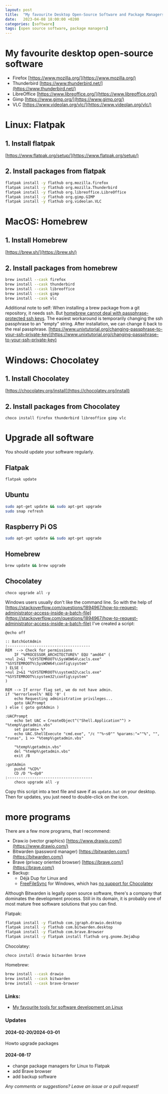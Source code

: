 ```yaml
---
layout: post
title:  "My favourite Desktop Open-Source Software and Package Managers"
date:   2023-04-08 18:00:00 +0200
categories: [software]
tags: [open source software, package managers]
---
```


# My favourite desktop open-source software

* Firefox      [https://www.mozilla.org/](https://www.mozilla.org/)
* Thunderbird  [https://www.thunderbird.net/](https://www.thunderbird.net/)
* LibreOffice  [https://www.libreoffice.org/](https://www.libreoffice.org/)
* Gimp         [https://www.gimp.org/](https://www.gimp.org/)
* VLC          [https://www.videolan.org/vlc/](https://www.videolan.org/vlc/)

# Linux: Flatpak

## 1. Install flatpak

[https://www.flatpak.org/setup/](https://www.flatpak.org/setup/)

## 2. Install packages from flatpak
```bash
flatpak install -y flathub org.mozilla.firefox
flatpak install -y flathub org.mozilla.Thunderbird
flatpak install -y flathub org.libreoffice.LibreOffice
flatpak install -y flathub org.gimp.GIMP
flatpak install -y flathub org.videolan.VLC
```

# MacOS: Homebrew

## 1. Install Homebrew
[https://brew.sh/](https://brew.sh/)

## 2. Install packages from homebrew
```bash
brew install --cask firefox
brew install --cask thunderbird
brew install --cask libreoffice
brew install --cask gimp
brew install --cask vlc
```

Additional note to self:
When installing a brew package from a git repository, it needs ssh.
But [homebrew cannot deal with passphrase-protected ssh keys](https://github.com/Homebrew/brew/issues/6583).
The easiest workaround is temporarily changing the ssh passphrase to an "empty" string.
After installation, we can change it back to the real passphrase.
[https://www.unixtutorial.org/changing-passphrase-to-your-ssh-private-key](https://www.unixtutorial.org/changing-passphrase-to-your-ssh-private-key)

# Windows: Chocolatey

## 1. Install Chocolatey
[https://chocolatey.org/install](https://chocolatey.org/install)

## 2. Install packages from Chocolatey
```
choco install firefox thunderbird libreoffice gimp vlc
```

# Upgrade all software

You should update your software regularly.

## Flatpak

```bash
flatpak update
```

## Ubuntu

```bash
sudo apt-get update && sudo apt-get upgrade
sudo snap refresh
```


## Raspberry Pi OS

```bash
sudo apt-get update && sudo apt-get upgrade
```

## Homebrew

```bash
brew update && brew upgrade
```

## Chocolatey

```
choco upgrade all -y
```
Windows users usually don't like the command line. 
So with the help of [https://stackoverflow.com/questions/1894967/how-to-request-administrator-access-inside-a-batch-file](https://stackoverflow.com/questions/1894967/how-to-request-administrator-access-inside-a-batch-file) I've created a script:
```
@echo off

:: BatchGotAdmin
:-------------------------------------
REM  --> Check for permissions
    IF "%PROCESSOR_ARCHITECTURE%" EQU "amd64" (
>nul 2>&1 "%SYSTEMROOT%\SysWOW64\cacls.exe" "%SYSTEMROOT%\SysWOW64\config\system"
) ELSE (
>nul 2>&1 "%SYSTEMROOT%\system32\cacls.exe" "%SYSTEMROOT%\system32\config\system"
)

REM --> If error flag set, we do not have admin.
if '%errorlevel%' NEQ '0' (
    echo Requesting administrative privileges...
    goto UACPrompt
) else ( goto gotAdmin )

:UACPrompt
    echo Set UAC = CreateObject^("Shell.Application"^) > "%temp%\getadmin.vbs"
    set params= %*
    echo UAC.ShellExecute "cmd.exe", "/c ""%~s0"" %params:"=""%", "", "runas", 1 >> "%temp%\getadmin.vbs"

    "%temp%\getadmin.vbs"
    del "%temp%\getadmin.vbs"
    exit /B

:gotAdmin
    pushd "%CD%"
    CD /D "%~dp0"
:--------------------------------------    
    choco upgrade all -y
```
Copy this script into a text file and save if as `update.bat` on your desktop. Then for updates, you just need to double-click on the icon.

# more programs
There are a few more programs, that I recommend:

* Draw.io   (vector graphics)   [https://www.drawio.com/](https://www.drawio.com/)
* Bitwarden (password manager)  [https://bitwarden.com/](https://bitwarden.com/)
* Brave (privacy oriented browser) [https://brave.com/](https://brave.com/)
* Backup: 
  * Déjà Dup for Linux and 
  * [FreeFileSync](https://freefilesync.org/) for Windows, which has [no support for Chocolatey](https://freefilesync.org/forum/viewtopic.php?t=10390)

Although Bitwarden is legally open source software, there's a company that dominates the development process.
Still in its domain, it is probably one of most mature free software solutions that you can find.

Flatpak:
```bash
flatpak install -y flathub com.jgraph.drawio.desktop
flatpak install -y flathub com.bitwarden.desktop
flatpak install -y flathub com.brave.Browser
flatpak install -y flatpak install flathub org.gnome.DejaDup
```


Chocolatey:
```
choco install drawio bitwarden brave
```

Homebrew:

```bash
brew install --cask drawio
brew install --cask bitwarden
brew install --cask brave-browser
```

### Links:
* [My favourite tools for software development on Linux](https://joerg-pfruender.github.io/software/2024/08/17/softwarepackages_for_development.html)

### Updates

#### 2024-02-20/2024-03-01

Howto upgrade packages

#### 2024-08-17
* change package managers for Linux to Flatpak
* add Brave browser
* add backup software


*Any comments or suggestions? Leave an issue or a pull request!*